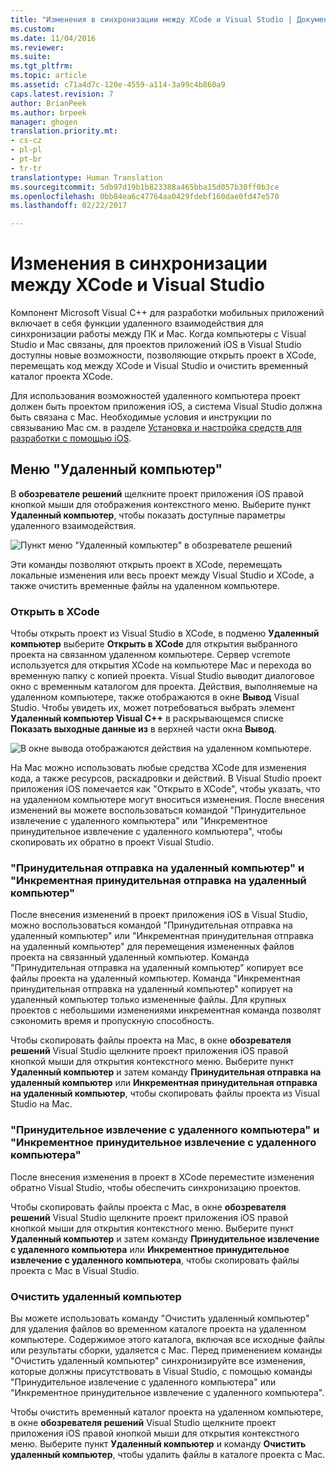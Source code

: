 ```yaml
---
title: "Изменения в синхронизации между XCode и Visual Studio | Документация Майкрософт"
ms.custom: 
ms.date: 11/04/2016
ms.reviewer: 
ms.suite: 
ms.tgt_pltfrm: 
ms.topic: article
ms.assetid: c71a4d7c-120e-4559-a114-3a99c4b860a9
caps.latest.revision: 7
author: BrianPeek
ms.author: brpeek
manager: ghogen
translation.priority.mt:
- cs-cz
- pl-pl
- pt-br
- tr-tr
translationtype: Human Translation
ms.sourcegitcommit: 5db97d19b1b823388a465bba15d057b30ff0b3ce
ms.openlocfilehash: 0bb84ea6c47764aa0429fdebf160dae0fd47e570
ms.lasthandoff: 02/22/2017

---
```

# <a name="sync-changes-between-xcode-and-visual-studio"></a>Изменения в синхронизации между XCode и Visual Studio
Компонент Microsoft Visual C++ для разработки мобильных приложений включает в себя функции удаленного взаимодействия для синхронизации работы между ПК и Mac. Когда компьютеры с Visual Studio и Mac связаны, для проектов приложений iOS в Visual Studio доступны новые возможности, позволяющие открыть проект в XCode, перемещать код между XCode и Visual Studio и очистить временный каталог проекта XCode.  
  
 Для использования возможностей удаленного компьютера проект должен быть проектом приложения iOS, а система Visual Studio должна быть связана с Mac. Необходимые условия и инструкции по связыванию Mac см. в разделе [Установка и настройка средств для разработки с помощью iOS](../cross-platform/install-and-configure-tools-to-build-using-ios.md).  
  
## <a name="the-remote-machine-menu"></a>Меню "Удаленный компьютер"  
 В **обозревателе решений** щелкните проект приложения iOS правой кнопкой мыши для отображения контекстного меню. Выберите пункт **Удаленный компьютер**, чтобы показать доступные параметры удаленного взаимодействия.  
  
 ![Пункт меню "Удаленный компьютер" в обозревателе решений](../cross-platform/media/cppmdd_u2_remotemachine_menu.jpg "CPPMDD_U2_RemoteMachine_Menu")  
  
 Эти команды позволяют открыть проект в XCode, перемещать локальные изменения или весь проект между Visual Studio и XCode, а также очистить временные файлы на удаленном компьютере.  
  
### <a name="open-in-xcode"></a>Открыть в XCode  
 Чтобы открыть проект из Visual Studio в XCode, в подменю **Удаленный компьютер** выберите **Открыть в XCode** для открытия выбранного проекта на связанном удаленном компьютере. Сервер vcremote используется для открытия XCode на компьютере Mac и перехода во временную папку с копией проекта. Visual Studio выводит диалоговое окно с временным каталогом для проекта. Действия, выполняемые на удаленном компьютере, также отображаются в окне **Вывод** Visual Studio. Чтобы увидеть их, может потребоваться выбрать элемент **Удаленный компьютер Visual C++** в раскрывающемся списке **Показать выходные данные из** в верхней части окна **Вывод**.  
  
 ![В окне вывода отображаются действия на удаленном компьютере.](~/cross-platform/media/cppmdd_u2_remotemachine_output.png "CPPMDD_U2_RemoteMachine_Output")  
  
 На Mac можно использовать любые средства XCode для изменения кода, а также ресурсов, раскадровки и действий. В Visual Studio проект приложения iOS помечается как "Открыто в XCode", чтобы указать, что на удаленном компьютере могут вноситься изменения. После внесения изменений вы можете воспользоваться командой "Принудительное извлечение с удаленного компьютера" или "Инкрементное принудительное извлечение с удаленного компьютера", чтобы скопировать их обратно в проект Visual Studio.  
  
### <a name="push-to-remote-and-incremental-push-to-remote"></a>"Принудительная отправка на удаленный компьютер" и "Инкрементная принудительная отправка на удаленный компьютер"  
 После внесения изменений в проект приложения iOS в Visual Studio, можно воспользоваться командой "Принудительная отправка на удаленный компьютер" или "Инкрементная принудительная отправка на удаленный компьютер" для перемещения измененных файлов проекта на связанный удаленный компьютер. Команда "Принудительная отправка на удаленный компьютер" копирует все файлы проекта на удаленный компьютер. Команда "Инкрементная принудительная отправка на удаленный компьютер" копирует на удаленный компьютер только измененные файлы. Для крупных проектов с небольшими изменениями инкрементная команда позволят сэкономить время и пропускную способность.  
  
 Чтобы скопировать файлы проекта на Mac, в окне **обозревателя решений** Visual Studio щелкните проект приложения iOS правой кнопкой мыши для открытия контекстного меню. Выберите пункт **Удаленный компьютер** и затем команду **Принудительная отправка на удаленный компьютер** или **Инкрементная принудительная отправка на удаленный компьютер**, чтобы скопировать файлы проекта из Visual Studio на Mac.  
  
### <a name="pull-from-remote-and-incremental-pull-from-remote"></a>"Принудительное извлечение с удаленного компьютера" и "Инкрементное принудительное извлечение с удаленного компьютера"  
 После внесения изменения в проект в XCode переместите изменения обратно Visual Studio, чтобы обеспечить синхронизацию проектов.  
  
 Чтобы скопировать файлы проекта с Mac, в окне **обозревателя решений** Visual Studio щелкните проект приложения iOS правой кнопкой мыши для открытия контекстного меню. Выберите пункт **Удаленный компьютер** и затем команду **Принудительное извлечение с удаленного компьютера** или **Инкрементное принудительное извлечение с удаленного компьютера**, чтобы скопировать файлы проекта с Mac в Visual Studio.  
  
### <a name="clean-remote"></a>Очистить удаленный компьютер  
 Вы можете использовать команду "Очистить удаленный компьютер" для удаления файлов во временном каталоге проекта на удаленном компьютере. Содержимое этого каталога, включая все исходные файлы или результаты сборки, удаляется с Mac. Перед применением команды "Очистить удаленный компьютер" синхронизируйте все изменения, которые должны присутствовать в Visual Studio, с помощью команды "Принудительное извлечение с удаленного компьютера" или "Инкрементное принудительное извлечение с удаленного компьютера".  
  
 Чтобы очистить временный каталог проекта на удаленном компьютере, в окне **обозревателя решений** Visual Studio щелкните проект приложения iOS правой кнопкой мыши для открытия контекстного меню. Выберите пункт **Удаленный компьютер** и команду **Очистить удаленный компьютер**, чтобы удалить файлы в каталоге проекта с Mac.

